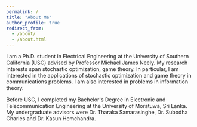 ```yaml
---
permalink: /
title: "About Me"
author_profile: true
redirect_from: 
  - /about/
  - /about.html
---
```


I am a Ph.D. student in Electrical Engineering at the University of Southern California (USC) advised by Professor Michael James Neely. My research interests span stochastic optimization, game theory. In particular, I am interested in the applications of stochastic optimization and game theory in communications problems. I am also interested in problems in information theory.

Before USC, I completed my Bachelor's Degree in Electronic and Telecommunication Engineering at the University of Moratuwa, Sri Lanka. My undergraduate advisors were Dr. Tharaka Samarasinghe, Dr. Subodha Charles and Dr. Kasun Hemchandra.
